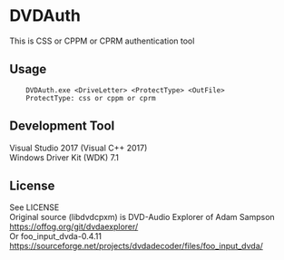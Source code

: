 # DVDAuth
This is CSS or CPPM or CPRM authentication tool

## Usage
        DVDAuth.exe <DriveLetter> <ProtectType> <OutFile>
        ProtectType: css or cppm or cprm

## Development Tool
 Visual Studio 2017 (Visual C++ 2017)  
 Windows Driver Kit (WDK) 7.1

## License
 See LICENSE  
 Original source (libdvdcpxm) is DVD-Audio Explorer of Adam Sampson 
  https://offog.org/git/dvdaexplorer/  
 Or foo_input_dvda-0.4.11 
  https://sourceforge.net/projects/dvdadecoder/files/foo_input_dvda/
